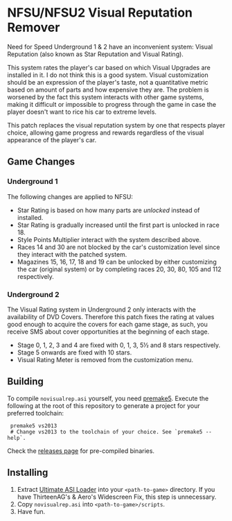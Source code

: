 # NFSU/NFSU2 Visual Reputation Remover

Need for Speed Underground 1 & 2 have an inconvenient system: Visual Reputation (also known as Star Reputation and Visual Rating).

This system rates the player's car based on which Visual Upgrades are installed in it. I do not think this is a good system. Visual customization should be an expression of the player's taste, not a quantitative metric based on amount of parts and how expensive they are. The problem is worsened by the fact this system interacts with other game systems, making it difficult or impossible to progress through the game in case the player doesn't want to rice his car to extreme levels.

This patch replaces the visual reputation system by one that respects player choice, allowing game progress and rewards regardless of the visual appearance of the player's car.

## Game Changes

### Underground 1

The following changes are applied to NFSU:

 + Star Rating is based on how many parts are _unlocked_ instead of installed.
 + Star Rating is gradually increased until the first part is unlocked in race 18.
 + Style Points Multiplier interact with the system described above.
 + Races 14 and 30 are not blocked by the car's customization level since they interact with the patched system.
 + Magazines 15, 16, 17, 18 and 19 can be unlocked by either customizing the car (original system) or by completing races 20, 30, 80, 105 and 112 respectively.

### Underground 2

The Visual Rating system in Underground 2 only interacts with the availability of DVD Covers. Therefore this patch fixes the rating at values good enough to acquire the covers for each game stage, as such, you receive SMS about cover opportunities at the beginning of each stage.

 + Stage 0, 1, 2, 3 and 4 are fixed with 0, 1, 3, 5½ and 8 stars respectively.
 + Stage 5 onwards are fixed with 10 stars.
 + Visual Rating Meter is removed from the customization menu.

## Building

To compile `novisualrep.asi` yourself, you need [premake5](https://premake.github.io/). Execute the following at the root of this repository to generate a project for your preferred toolchain:

     premake5 vs2013
     # Change vs2013 to the toolchain of your choice. See `premake5 --help`.

Check the [releases page](https://github.com/thelink2012/novisualrep/releases) for pre-compiled binaries.

## Installing

  1. Extract [Ultimate ASI Loader](https://github.com/ThirteenAG/Ultimate_ASI_Loader/releases) into your `<path-to-game>` directory. If you have ThirteenAG's & Aero's Widescreen Fix, this step is unnecessary.
  2. Copy `novisualrep.asi` into `<path-to-game>/scripts`.
  3. Have fun.

